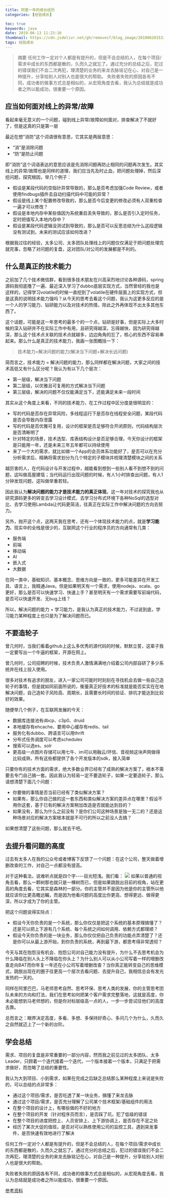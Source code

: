 ```yaml
---
title: 阿里一年的成长经历
categories: [经验成长]

toc: true
keywords: java
date: 2019-06-13 11:23:16
thumbnail: https://cdn.jsdelivr.net/gh/removeif/blog_image/20190620153347.png
tags: 经验成长
---
```

> 摘要
任何工作一定对个人都是有提升的，但是不会总结的人，在每个项目/需求中成长的东西都是散的，久而久之就忘了。通过充分的总结之后，犯过的错误我们不会二次再犯，理清楚的业务的来龙去脉铭记在心，对自己是一种提升，分享给别人对别人也是很大的帮助。
失败者失败的原因各有不同，成功者的做事方式总是相似的，从宏观角度去看，我认为总结就是成功者之所以能成功，很重要一个原因。
<!-- more -->
## 应当如何面对线上的异常/故障

看起来毫无意义的一个问题，碰到线上异常/故障如何面对，排查解决了不就好了，但是这真的只是第一层

最近在想“消防”这个词语很有意思，它其实是两层意思：

- “消”是消除问题
- “防”是防止问题

即“消防”这个词语表达的意思应该是先消除问题再防止相同的问题再次发生。其实线上的异常/故障也是同样的道理，我们应当先及时止血，把问题处理掉，然后深挖问题，探究根因，举几个例子：

- 假设是某段代码的空指针异常导致的，那么是否考虑加强Code Review，或者使用findbugs插件去自动扫描代码中可能的异常？
- 假设是线上某个配置修改导致的，那么是否今后变更的修改必须有人双重检查一遍才可以修改？
- 假设是本地内存中某些值因为系统重启丢失导致的，那么是否引入定时任务，定时把值写入本地内存中？
- 假设是某段代码逻辑没测试到导致的，那么是否可以反思总结为什么这段逻辑没有测试到，未来的测试应该如何改进？

根据我过往的经验，太多公司、太多团队处理线上的问题仅仅满足于把问题处理完就完事，忽略了对问题的复盘，这对团队/对公司的发展都是不利的。

 

## 什么是真正的技术能力

之前加了几个技术微信群，看到很多技术朋友在兴高采烈地讨论各种源码，spring源码我彻底撸了一遍、最近深入学习了dubbo底层实现方式，当然曾经的我也是这样的，记得学习volatile的时候一直挖到了volatile在硬件层面上的实现方式，但是这真的说明技术能力强吗？从今天的思考去看这个问题，我认为这更多反应的是一个人的学习能力、钻研能力以及对技术的热情，除此之外再体现不出太多其他东西了。

这个话题，可能是这一年思考的最多个的一个点，钻研是好事，但是实际上大多时候的深入钻研并不在实际工作中有用，且研究得越深，忘得越快，因为研究得越深，那么这个技术点关联的技术点就越多，边边角角的忘了，核心的东西不容易串起来。那么什么是真正的技术能力，我画一张图概括一下：

> 技术能力=解决问题的能力(解决当下问题+解决长远问题)

简而言之，技术能力 = 解决问题的能力，那么同样都在解决问题，大家之间的技术高低又有什么区分呢？我认为有以下几个层次：

- 第一层级，解决当下问题
- 第二层级，以优雅且可复用的方式解决当下问题
- 第三层级，解决的问题不仅仅能满足当下，还能满足未来一段时间

其实从这个角度上来看，不同的技术能力，在工作过程中区分度是很明显的：

- 写的代码是否存在异常风险，多线程运行下是否存在线程安全问题，某段代码是否会导致内存泄露
- 写的代码是否优雅可复用，设计的框架是否足够符合开闭原则，代码结构层次是否清晰明了
- 针对特定的场景，技术选型、库表结构设计是否足够合理，今天你设计的框架是只能用一年，还是未来三年五年都可以持续使用
- 来了一个大的需求，就比如做一个App的会员体系功能好了，是否可以在充分分析需求后，精确将需求划分为几个特定的子模块并梳理清楚模块之间的关系

越厉害的人，在代码设计与开发过程中，越能看到想到一些别人看不到想不到的问题，这叫做高屋建瓴；当代码运行出现问题的时候，有人1小时排查出问题，有人1分钟发现问题，这叫做举重若轻。

因此我认为**解决问题的能力才是技术能力的真正体现**，这一年对技术的探究我也从研究源码更多的转变去学习设计模式、去学习分布式环境下各种NoSql的选型对比、去学习使用Lambda让代码更简洁，往真正在实际工作中解决问题的方向去努力。

另外，抛开这个点，这两天我在思考，还有一个体现技术能力的点，就是**学习能力**。现实中的全栈是很少的，互联网这个行业的程序员的方向通常有几类：

- 服务端
- 前端
- 移动端
- AI
- 嵌入式
- 大数据

在同一类中，基础知识、基本概念、思维方向是一致的，更多可能差异在开发工具、语言上，我精通Java，但是如果明天有一个需求，使用nodejs、scala、go更好，那么是否可以快速学习、快速上手？甚至明天有一个需求需要写前端代码，是否可以快速开发、无bug上线？

所以，解决问题的能力 + 学习能力，是我认为真正的技术能力，不过说到底，学习能力某种程度上也只是为了解决问题而已。

 

## 不要造轮子

曾几何时，当我们看着github上这么多优秀的源代码的时候，默默立誓，这辈子我一定要写出一个牛逼的框架，开源在网上。

曾几何时，公司招聘的时候，技术负责人激情满满地介绍着公司内部自研了多少系统并在线上投入使用。

很多对技术有追求的朋友，进入一家公司可能时时刻刻在寻找机会去做一些自己造轮子的事情，但是就如同前面所说的，衡量真正好技术的标准就是能否实实在在地解决问题，自己造轮子风险高、周期长，且需要长时间的验证、排坑才能达到比较好的效果。

随便举几个例子，在互联网发展的今天：

- 数据库连接池有dbcp、c3p0、druid
- 本地缓存有ehcache、要用中心缓存有redis、tail
- 服务化有dubbo、跨语言可以用thrift
- 分布式任务调度可以考虑schedulex
- 搜索可以选es、solr
- 更高级一点图片存储可以用七牛、im可以用融云/环信、音视频这块声网做得比较成熟，所有这些都提供了各个开发版本的sdk，接入简单

只要你有的技术方面的需求，绝大多数业界已经有了成熟的解决方案了，根本不需要去专门自己搞一套。因此我认为轻易一定不要造轮子，如果一定要造轮子，那么请想清楚下面几个问题：

- 你要做的事情是否当前已经有了类似解决方案？
- 如果有，那么你自己做的这一套东西和类似解决方案的差异点在哪里？假设不用你这套，基于已有的解决方案稍加改造是否就能达到目的？
- 如果没有，那么为什么之前没有？是你们公司这种场景是独一无二的？还是这种场景对应的解决方案根本就是不可行的所以之前没人去搞？

如果想清楚了这些问题，那么就去干吧。

 

## 去提升看问题的高度

过去有太多人在我的公众号或者博客下反馈了一个问题：在这个公司，整天做着增删改查的工作，对自己一点都没有提高。

对于这种看法，说难听点就是四个字----目光短浅。我们看：
![](https://cdn.jsdelivr.net/gh/removeif/blog_image/20190620153626.png)
如果以普通的视角去看，那么一颗树那也就只是一棵树而已，但是如果跳脱出目前的视角，站在更高的角度去看，它其实是森林的一部分。你的主管并不是因为他是你的主管所以他就应该你比更高瞻远瞩，而是因为他看问题的高度比你更高、想得更远、做得更深，所以才成为了你的主管。

把这个问题说得实际点：

- 假设今天你负责的是一个系统，那么你仅仅是把这个系统的基本原理搞懂了？还是可以把上下游有几个系统、每个系统之间如何调用、依赖方式都理顺？
- 假设今天你负责的是一块业务，那么你仅仅把自己负责的功能点弄清楚了？还是你可以从最上游开始，到你负责的系统，再到最下游，都思考得非常透彻？

今天与其在抱怨没有机会、抱怨公司对自己能力没有提升，为什么不去思考机会为什么降临在别人头上不降临在你头上？为什么别人可以从小公司写着一样的增删改查走向BAT而你年复一年还在小公司写着增删改查？当你真正能转变自己的思维模式，跳脱出现在的圈子往更高一个层次去看问题、去提升自己，我相信总会有发光发热的一天的。

同样在阿里巴巴，马老师思考自然、思考环保、思考人类的发展，你的主管思考团队未来的方向和打法，我们在思考如何把某个客户需求完整落地，这就是高度，你未必能想到马老师想的，但是你对标层级高一点的人，一步一步尝试往他们的高度去靠。

总而言之：眼界决定高度，多看、多想、多保持好奇心、多问几个为什么，久而久之自然就迈上了一个新的台阶。

 

## 学会总结

需求、项目的复盘是非常重要的一部分内容，然而我之前见过的太多团队、太多Leader，只顾着一个迭代接着一个迭代，一个版本接着一个版本，只满足于把需求做好，而忽略了总结的重要性。

我认为大到项目、小到需求，如果在完成之后缺乏总结那么某种程度上来说是失败的，可以总结的点非常多：

- 通过这个项目/需求，是否吃透了某一块业务，搞懂了来龙去脉
- 通过这个项目/需求，是否充分理解了公司某个技术框架/基础组件的用法
- 在整个项目的设计上，有哪些做的不好的地方
- 在整个项目的开发（针对程序员而言），是否踩了坑，犯了低级的错误
- 在整个项目的进度把控上、人员安排上、上下游协调上，是否存在不足之处
- 经历了某次大促的值班，是否对可以熟练使用公司的监控工具，遇到突发事件，是否快速有效地进行了解决

任何工作一定对个人都是有提升的，但是不会总结的人，在每个项目/需求中成长的东西都是散的，久而久之就忘了。通过充分的总结之后，犯过的错误我们不会二次再犯，理清楚的业务的来龙去脉铭记在心，对自己是一种提升，分享给别人对别人也是很大的帮助。

失败者失败的原因各有不同，成功者的做事方式总是相似的，从宏观角度去看，我认为总结就是成功者之所以能成功，很重要一个原因。

[参考资料](https://mp.weixin.qq.com/s/ZGEbg2ZgU2O3L7GOsXkTug)